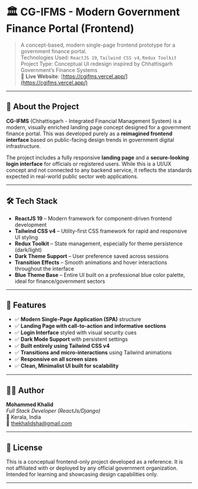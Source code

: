 
# 🏛️ CG-IFMS - Modern Government Finance Portal (Frontend)

> A concept-based, modern single-page frontend prototype for a government finance portal.  
> Technologies Used: `ReactJS 19`, `Tailwind CSS v4`, `Redux Toolkit`  
> Project Type: Conceptual UI redesign inspired by Chhattisgarh Government’s Finance Systems  
> 🔗 **Live Website**: [https://cgifms.vercel.app/](https://cgifms.vercel.app/)

---

## 🚀 About the Project

**CG-IFMS** (Chhattisgarh - Integrated Financial Management System) is a modern, visually enriched landing page concept designed for a government finance portal. This was developed purely as a **reimagined frontend interface** based on public-facing design trends in government digital infrastructure.

The project includes a fully responsive **landing page** and a **secure-looking login interface** for officials or registered users. While this is a UI/UX concept and not connected to any backend service, it reflects the standards expected in real-world public sector web applications.

---

## 🛠️ Tech Stack

- **ReactJS 19** – Modern framework for component-driven frontend development  
- **Tailwind CSS v4** – Utility-first CSS framework for rapid and responsive UI styling  
- **Redux Toolkit** – State management, especially for theme persistence (dark/light)  
- **Dark Theme Support** – User preference saved across sessions  
- **Transition Effects** – Smooth animations and hover interactions throughout the interface  
- **Blue Theme Base** – Entire UI built on a professional blue color palette, ideal for finance/government sectors

---

## 🎯 Features

- ✅ **Modern Single-Page Application (SPA)** structure  
- ✅ **Landing Page with call-to-action and informative sections**  
- ✅ **Login Interface** styled with visual security cues  
- ✅ **Dark Mode Support** with persistent settings  
- ✅ **Built entirely using Tailwind CSS v4**  
- ✅ **Transitions and micro-interactions** using Tailwind animations  
- ✅ **Responsive on all screen sizes**  
- ✅ **Clean, Minimalist UI built for scalability**  

---

## 👨‍💻 Author

**Mohammed Khalid**  
*Full Stack Developer (ReactJs/Django)*  
📍 Kerala, India  
📧 thekhalidsha@gmail.com

---

## 📝 License

This is a conceptual frontend-only project developed as a reference. It is not affiliated with or deployed by any official government organization. Intended for learning and showcasing design capabilities only.

---